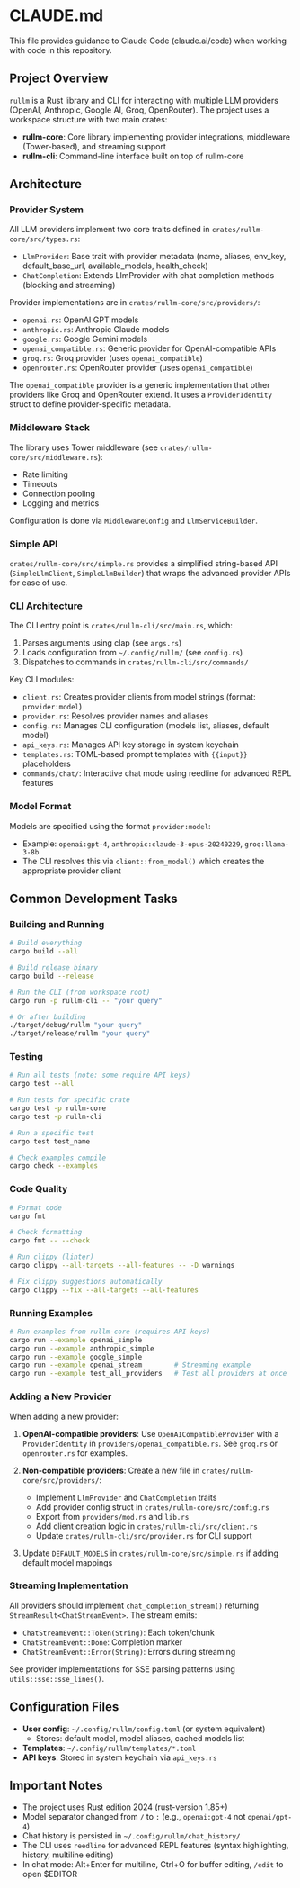 # CLAUDE.md

This file provides guidance to Claude Code (claude.ai/code) when working with code in this repository.

## Project Overview

`rullm` is a Rust library and CLI for interacting with multiple LLM providers (OpenAI, Anthropic, Google AI, Groq, OpenRouter). The project uses a workspace structure with two main crates:

- **rullm-core**: Core library implementing provider integrations, middleware (Tower-based), and streaming support
- **rullm-cli**: Command-line interface built on top of rullm-core

## Architecture

### Provider System

All LLM providers implement two core traits defined in `crates/rullm-core/src/types.rs`:
- `LlmProvider`: Base trait with provider metadata (name, aliases, env_key, default_base_url, available_models, health_check)
- `ChatCompletion`: Extends LlmProvider with chat completion methods (blocking and streaming)

Provider implementations are in `crates/rullm-core/src/providers/`:
- `openai.rs`: OpenAI GPT models
- `anthropic.rs`: Anthropic Claude models
- `google.rs`: Google Gemini models
- `openai_compatible.rs`: Generic provider for OpenAI-compatible APIs
- `groq.rs`: Groq provider (uses `openai_compatible`)
- `openrouter.rs`: OpenRouter provider (uses `openai_compatible`)

The `openai_compatible` provider is a generic implementation that other providers like Groq and OpenRouter extend. It uses a `ProviderIdentity` struct to define provider-specific metadata.

### Middleware Stack

The library uses Tower middleware (see `crates/rullm-core/src/middleware.rs`):
- Rate limiting
- Timeouts
- Connection pooling
- Logging and metrics

Configuration is done via `MiddlewareConfig` and `LlmServiceBuilder`.

### Simple API

`crates/rullm-core/src/simple.rs` provides a simplified string-based API (`SimpleLlmClient`, `SimpleLlmBuilder`) that wraps the advanced provider APIs for ease of use.

### CLI Architecture

The CLI entry point is `crates/rullm-cli/src/main.rs`, which:
1. Parses arguments using clap (see `args.rs`)
2. Loads configuration from `~/.config/rullm/` (see `config.rs`)
3. Dispatches to commands in `crates/rullm-cli/src/commands/`

Key CLI modules:
- `client.rs`: Creates provider clients from model strings (format: `provider:model`)
- `provider.rs`: Resolves provider names and aliases
- `config.rs`: Manages CLI configuration (models list, aliases, default model)
- `api_keys.rs`: Manages API key storage in system keychain
- `templates.rs`: TOML-based prompt templates with `{{input}}` placeholders
- `commands/chat/`: Interactive chat mode using reedline for advanced REPL features

### Model Format

Models are specified using the format `provider:model`:
- Example: `openai:gpt-4`, `anthropic:claude-3-opus-20240229`, `groq:llama-3-8b`
- The CLI resolves this via `client::from_model()` which creates the appropriate provider client

## Common Development Tasks

### Building and Running

```bash
# Build everything
cargo build --all

# Build release binary
cargo build --release

# Run the CLI (from workspace root)
cargo run -p rullm-cli -- "your query"

# Or after building
./target/debug/rullm "your query"
./target/release/rullm "your query"
```

### Testing

```bash
# Run all tests (note: some require API keys)
cargo test --all

# Run tests for specific crate
cargo test -p rullm-core
cargo test -p rullm-cli

# Run a specific test
cargo test test_name

# Check examples compile
cargo check --examples
```

### Code Quality

```bash
# Format code
cargo fmt

# Check formatting
cargo fmt -- --check

# Run clippy (linter)
cargo clippy --all-targets --all-features -- -D warnings

# Fix clippy suggestions automatically
cargo clippy --fix --all-targets --all-features
```

### Running Examples

```bash
# Run examples from rullm-core (requires API keys)
cargo run --example openai_simple
cargo run --example anthropic_simple
cargo run --example google_simple
cargo run --example openai_stream        # Streaming example
cargo run --example test_all_providers   # Test all providers at once
```

### Adding a New Provider

When adding a new provider:

1. **OpenAI-compatible providers**: Use `OpenAICompatibleProvider` with a `ProviderIdentity` in `providers/openai_compatible.rs`. See `groq.rs` or `openrouter.rs` for examples.

2. **Non-compatible providers**: Create a new file in `crates/rullm-core/src/providers/`:
   - Implement `LlmProvider` and `ChatCompletion` traits
   - Add provider config struct in `crates/rullm-core/src/config.rs`
   - Export from `providers/mod.rs` and `lib.rs`
   - Add client creation logic in `crates/rullm-cli/src/client.rs`
   - Update `crates/rullm-cli/src/provider.rs` for CLI support

3. Update `DEFAULT_MODELS` in `crates/rullm-core/src/simple.rs` if adding default model mappings

### Streaming Implementation

All providers should implement `chat_completion_stream()` returning `StreamResult<ChatStreamEvent>`. The stream emits:
- `ChatStreamEvent::Token(String)`: Each token/chunk
- `ChatStreamEvent::Done`: Completion marker
- `ChatStreamEvent::Error(String)`: Errors during streaming

See provider implementations for SSE parsing patterns using `utils::sse::sse_lines()`.

## Configuration Files

- **User config**: `~/.config/rullm/config.toml` (or system equivalent)
  - Stores: default model, model aliases, cached models list
- **Templates**: `~/.config/rullm/templates/*.toml`
- **API keys**: Stored in system keychain via `api_keys.rs`

## Important Notes

- The project uses Rust edition 2024 (rust-version 1.85+)
- Model separator changed from `/` to `:` (e.g., `openai:gpt-4` not `openai/gpt-4`)
- Chat history is persisted in `~/.config/rullm/chat_history/`
- The CLI uses `reedline` for advanced REPL features (syntax highlighting, history, multiline editing)
- In chat mode: Alt+Enter for multiline, Ctrl+O for buffer editing, `/edit` to open $EDITOR
